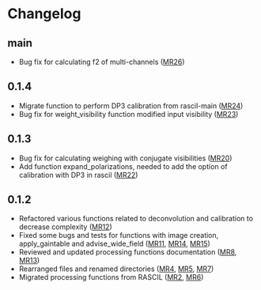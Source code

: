 # Changelog

main
----
* Bug fix for calculating f2 of multi-channels ([MR26](https://gitlab.com/ska-telescope/sdp/ska-sdp-func-python/-/merge_requests/26))

0.1.4
----
* Migrate function to perform DP3 calibration from rascil-main ([MR24](https://gitlab.com/ska-telescope/sdp/ska-sdp-func-python/-/merge_requests/24))
* Bug fix for weight_visibility function modified input visibility ([MR23](https://gitlab.com/ska-telescope/sdp/ska-sdp-func-python/-/merge_requests/23))

0.1.3
----
* Bug fix for calculating weighing with conjugate visibilities ([MR20](https://gitlab.com/ska-telescope/sdp/ska-sdp-func-python/-/merge_requests/20))
* Add function expand_polarizations, needed to add the option of calibration with DP3 in rascil ([MR22](https://gitlab.com/ska-telescope/sdp/ska-sdp-func-python/-/merge_requests/22))

0.1.2
----
* Refactored various functions related to deconvolution and calibration to decrease complexity ([MR12](https://gitlab.com/ska-telescope/sdp/ska-sdp-func-python/-/merge_requests/12))
* Fixed some bugs and tests for functions with image creation, apply_gaintable and advise_wide_field ([MR11](https://gitlab.com/ska-telescope/sdp/ska-sdp-func-python/-/merge_requests/11), [MR14](https://gitlab.com/ska-telescope/sdp/ska-sdp-func-python/-/merge_requests/14), [MR15](https://gitlab.com/ska-telescope/sdp/ska-sdp-func-python/-/merge_requests/15))
* Reviewed and updated processing functions documentation ([MR8](https://gitlab.com/ska-telescope/sdp/ska-sdp-func-python/-/merge_requests/8), [MR13](https://gitlab.com/ska-telescope/sdp/ska-sdp-func-python/-/merge_requests/13))
* Rearranged files and renamed directories ([MR4](https://gitlab.com/ska-telescope/sdp/ska-sdp-func-python/-/merge_requests/4), [MR5](https://gitlab.com/ska-telescope/sdp/ska-sdp-func-python/-/merge_requests/5), [MR7](https://gitlab.com/ska-telescope/sdp/ska-sdp-func-python/-/merge_requests/7))
* Migrated processing functions from RASCIL ([MR2](https://gitlab.com/ska-telescope/sdp/ska-sdp-func-python/-/merge_requests/2), [MR6](https://gitlab.com/ska-telescope/sdp/ska-sdp-func-python/-/merge_requests/6))
